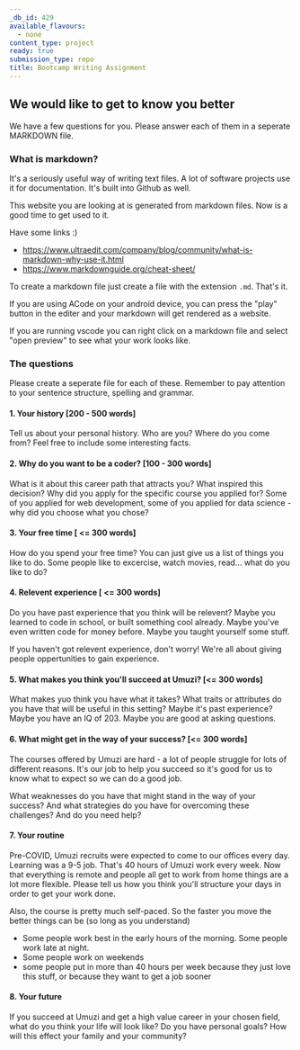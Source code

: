 ```yaml
---
_db_id: 429
available_flavours:
  - none
content_type: project
ready: true
submission_type: repo
title: Bootcamp Writing Assignment
---
```


## We would like to get to know you better

We have a few questions for you. Please answer each of them in a seperate MARKDOWN file.

### What is markdown?

It's a seriously useful way of writing text files. A lot of software projects use it for documentation. It's built into Github as well.

This website you are looking at is generated from markdown files. Now is a good time to get used to it.

Have some links :)

- https://www.ultraedit.com/company/blog/community/what-is-markdown-why-use-it.html
- https://www.markdownguide.org/cheat-sheet/

To create a markdown file just create a file with the extension `.md`. That's it.

If you are using ACode on your android device, you can press the "play" button in the editer and your markdown will get rendered as a website.

If you are running vscode you can right click on a markdown file and select "open preview" to see what your work looks like.

### The questions

Please create a seperate file for each of these. Remember to pay attention to your sentence structure, spelling and grammar.

#### 1. Your history [200 - 500 words]

Tell us about your personal history. Who are you? Where do you come from? Feel free to include some interesting facts.

#### 2. Why do you want to be a coder? [100 - 300 words]

What is it about this career path that attracts you? What inspired this decision? Why did you apply for the specific course you applied for? Some of you applied for web development, some of you applied for data science - why did you choose what you chose?

#### 3. Your free time [ <= 300 words]

How do you spend your free time? You can just give us a list of things you like to do. Some people like to excercise, watch movies, read... what do you like to do?

#### 4. Relevent experience [ <= 300 words]

Do you have past experience that you think will be relevent? Maybe you learned to code in school, or built something cool already. Maybe you've even written code for money before. Maybe you taught yourself some stuff.

If you haven't got relevent experience, don't worry! We're all about giving people oppertunities to gain experience.

#### 5. What makes you think you'll succeed at Umuzi? [<= 300 words]

What makes yuo think you have what it takes? What traits or attributes do you have that will be useful in this setting? Maybe it's past experience? Maybe you have an IQ of 203. Maybe you are good at asking questions.

#### 6. What might get in the way of your success? [<= 300 words]

The courses offered by Umuzi are hard - a lot of people struggle for lots of different reasons. It's our job to help you succeed so it's good for us to know what to expect so we can do a good job.

What weaknesses do you have that might stand in the way of your success? And what strategies do you have for overcoming these challenges? And do you need help?

#### 7. Your routine

Pre-COVID, Umuzi recruits were expected to come to our offices every day. Learning was a 9-5 job. That's 40 hours of Umuzi work every week. Now that everything is remote and people all get to work from home things are a lot more flexible. Please tell us how you think you'll structure your days in order to get your work done.

Also, the course is pretty much self-paced. So the faster you move the better things can be (so long as you understand)

- Some people work best in the early hours of the morning. Some people work late at night.
- Some people work on weekends
- some people put in more than 40 hours per week because they just love this stuff, or because they want to get a job sooner

#### 8. Your future

If you succeed at Umuzi and get a high value career in your chosen field, what do you think your life will look like? Do you have personal goals? How will this effect your family and your community?
